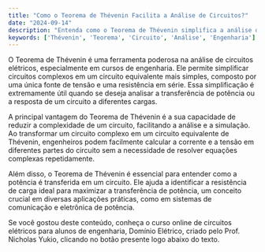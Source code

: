 ```yaml
---
title: "Como o Teorema de Thévenin Facilita a Análise de Circuitos?"
date: "2024-09-14"
description: "Entenda como o Teorema de Thévenin simplifica a análise de circuitos elétricos em engenharia."
keywords: ['Thévenin', 'Teorema', 'Circuito', 'Análise', 'Engenharia']
---
```


O Teorema de Thévenin é uma ferramenta poderosa na análise de circuitos elétricos, especialmente em cursos de engenharia. Ele permite simplificar circuitos complexos em um circuito equivalente mais simples, composto por uma única fonte de tensão e uma resistência em série. Essa simplificação é extremamente útil quando se deseja analisar a transferência de potência ou a resposta de um circuito a diferentes cargas.

A principal vantagem do Teorema de Thévenin é a sua capacidade de reduzir a complexidade de um circuito, facilitando a análise e a simulação. Ao transformar um circuito complexo em um circuito equivalente de Thévenin, engenheiros podem facilmente calcular a corrente e a tensão em diferentes partes do circuito sem a necessidade de resolver equações complexas repetidamente.

Além disso, o Teorema de Thévenin é essencial para entender como a potência é transferida em um circuito. Ele ajuda a identificar a resistência de carga ideal para maximizar a transferência de potência, um conceito crucial em diversas aplicações práticas, como em sistemas de comunicação e eletrônica de potência.

Se você gostou deste conteúdo, conheça o curso online de circuitos elétricos para alunos de engenharia, Domínio Elétrico, criado pelo Prof. Nicholas Yukio, clicando no botão presente logo abaixo do texto.